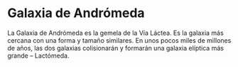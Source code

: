 # Galaxia de Andrómeda

La Galaxia de Andrómeda es la gemela de la Vía Láctea. Es la galaxia más cercana
con una forma y tamaño similares. En unos pocos miles de millones de años, las
dos galaxias colisionarán y formarán una galaxia elíptica más grande –
Lactómeda.
